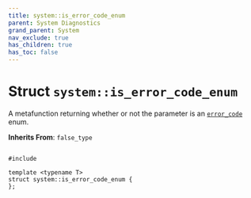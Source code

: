 ```yaml
---
title: system::is_error_code_enum
parent: System Diagnostics
grand_parent: System
nav_exclude: true
has_children: true
has_toc: false
---
```


# Struct `system::is_error_code_enum`

A metafunction returning whether or not the parameter is an <code><a href="/api/classes/classsystem_1_1error__code.html">error&#95;code</a></code> enum. 

**Inherits From**:
`false_type`

<code class="doxybook">
<span>#include <thrust/system/error_code.h></span><br>
<span>template &lt;typename T&gt;</span>
<span>struct system::is&#95;error&#95;code&#95;enum {</span>
<span>};</span>
</code>

